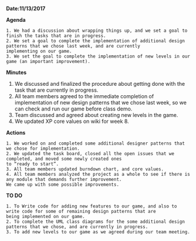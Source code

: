 **Date:11/13/2017**

**Agenda**

    1. We had a discussion about wrapping things up, and we set a goal to finish the tasks that are in progress.
    2. We set a goal to complete the implementation of additional design patterns that we chose last week, and are currently 
    implementing on our game.
    3. We set the goal to complete the implementation of new levels in our game (an important improvement).

**Minutes**

   1. We discussed and finalized the procedure about getting done with the task that are currently in progress.
   2. All team members agreed to the immediate completion of implementation of new design patterns that we chose last week, 
   so we can check and run our game before class demo.
   3. Team discussed and agreed about creating new levels in the game.
   4. We updated XP core values on wiki for week 8.
   
**Actions**

    1. We worked on and completed some additional designer patterns that we chose for implementation. 
    2. We updated the task board, closed all the open issues that we completed, and moved some newly created ones 
    to “ready to start”.
    3. All team members updated burndown chart, and core values.
    4. All team members analyzed the project as a whole to see if there is any module that demands further improvement. 
    We came up with some possible improvements.

**TO DO**

    1. To Write code for adding new features to our game, and also to write code for some of remaining design patterns that are
    being implemented on our game.
    2. To complete the UML class diagrams for the some additional design patterns that we chose, and are currently in progress.
    3. To add new levels to our game as we agreed during our team meeting.
